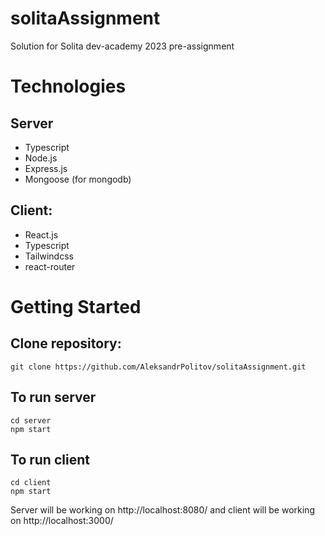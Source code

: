 # solitaAssignment
Solution for Solita dev-academy 2023 pre-assignment

# Technologies
## Server
 - Typescript
 - Node.js
 - Express.js
 - Mongoose (for mongodb)
 
## Client:
 - React.js
 - Typescript
 - Tailwindcss
 - react-router
 

# Getting Started
## Clone repository:
```
git clone https://github.com/AleksandrPolitov/solitaAssignment.git
```

## To run server
```
cd server
npm start
```

## To run client
```
cd client
npm start
```

Server will be working on http://localhost:8080/ and client will be working on http://localhost:3000/

